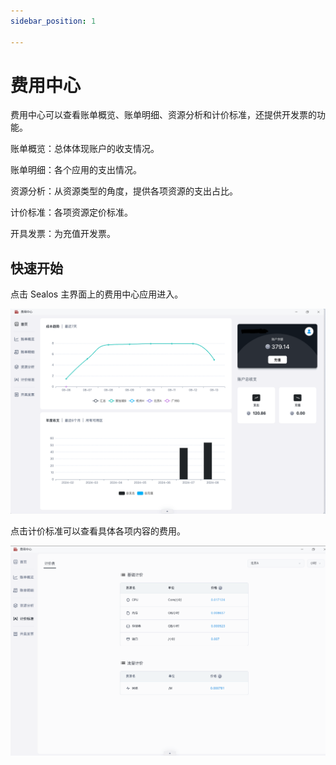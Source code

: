```yaml
---
sidebar_position: 1

---
```


# 费用中心

费用中心可以查看账单概览、账单明细、资源分析和计价标准，还提供开发票的功能。

账单概览：总体体现账户的收支情况。

账单明细：各个应用的支出情况。

资源分析：从资源类型的角度，提供各项资源的支出占比。

计价标准：各项资源定价标准。

开具发票：为充值开发票。

## 快速开始

点击 Sealos 主界面上的费用中心应用进入。

![](./images/expense-center-1.png)

点击计价标准可以查看具体各项内容的费用。

![](./images/expense-center-2.png)